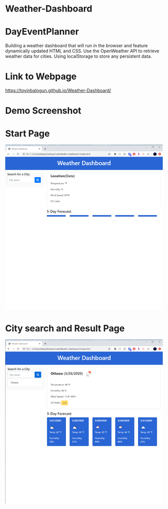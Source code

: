# Weather-Dashboard

# DayEventPlanner

Building a weather dashboard that will run in the browser and feature dynamically updated HTML and CSS.
Use the OpenWeather API to retrieve weather data for cities. Using localStorage to store any persistent data.

# Link to Webpage
https://toyinbalogun.github.io/Weather-Dashboard/



# Demo Screenshot
# Start Page
![Start Page](Images/img1.png)

# City search and Result Page
![Saved Events Page](Images/img2.png)

